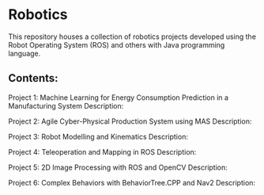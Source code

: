 # Robotics

This repository houses a collection of robotics projects developed using the Robot Operating System (ROS) and others with Java programming language.

## Contents:

Project 1: Machine Learning for Energy Consumption Prediction in a Manufacturing System
Description:

Project 2: Agile Cyber-Physical Production System using MAS
Description:

Project 3: Robot Modelling and Kinematics
Description: 

Project 4: Teleoperation and Mapping in ROS
Description:

Project 5: 2D Image Processing with ROS and OpenCV
Description:

Project 6: Complex Behaviors with BehaviorTree.CPP and Nav2
Description:
